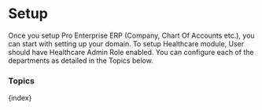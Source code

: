 # Setup

Once you setup Pro Enterprise ERP (Company, Chart Of Accounts etc.), you can start with setting up your domain. To setup Healthcare module, User should have Healthcare Admin Role enabled. You can configure each of the departments as detailed in the Topics below.

### Topics

{index}
